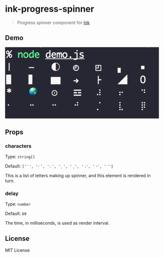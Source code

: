 # ink-progress-spinner
> Progress spinner component for [Ink](https://github.com/vadimdemedes/ink)

## Demo
![](https://raw.githubusercontent.com/y0za/assets/master/ink-progress-spinner/demo.gif)

## Props

### characters

Type: `string[]`

Default: `['⠁', '⠂', '⠄', '⡀', '⢀', '⠠', '⠐', '⠈']`

This is a list of letters making up spinner, and this element is rendered in turn.

### delay

Type: `number`

Default: `60`

The time, in milliseconds, is used as render interval.

## License
MIT License
